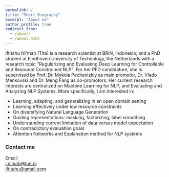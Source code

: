 ```yaml
---
permalink: /
title: "Short Biography"
excerpt: "About me"
author_profile: true
redirect_from: 
  - /about/
  - /about.html
---
```


Iftitahu Ni'mah (Tita) is a research scientist at BRIN, Indonesia; and a PhD student at Eindhoven University of Technology, the Netherlands with a research topic "Regularizing and Evaluating Deep Learning for Controllable and Resource Constrained NLP". For her PhD candidature, she is supervised by Prof. Dr. Mykola Pechenizkiy as main promotor, Dr. Vlado Menkovski and Dr. Meng Fang as co-promotors. Her current research interests are centralized on Machine Learning for NLP, and Evaluating and Analyzing NLP Systems. More specifically, I am interested in:
- Learning, adapting, and generalizing in an open domain setting
- Learning effectively under low resource constraints
- On diversifying Natural Language Generation
- Guiding representations: masking, factorizing, label smoothing
- Understanding current limitation of data versus model expectation
- On contradictory evaluation goals
- Attention Networks and Explanation method for NLP systems



### Contact me

Email: <br>
[i.nimah@tue.nl](mailto:i.nimah@tue.nl) <br>
[iftitahu@gmail.com](mailto:iftitahu@gmail.com)


